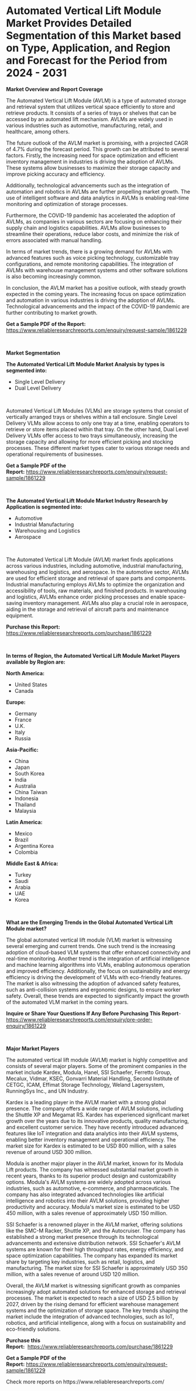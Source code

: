 <p><h1>Automated Vertical Lift Module Market Provides Detailed Segmentation of this Market based on Type, Application, and Region and Forecast for the Period from 2024 - 2031</h1></p><p><strong>Market Overview and Report Coverage</strong></p>
<p><p>The Automated Vertical Lift Module (AVLM) is a type of automated storage and retrieval system that utilizes vertical space efficiently to store and retrieve products. It consists of a series of trays or shelves that can be accessed by an automated lift mechanism. AVLMs are widely used in various industries such as automotive, manufacturing, retail, and healthcare, among others.</p><p>The future outlook of the AVLM market is promising, with a projected CAGR of 4.7% during the forecast period. This growth can be attributed to several factors. Firstly, the increasing need for space optimization and efficient inventory management in industries is driving the adoption of AVLMs. These systems allow businesses to maximize their storage capacity and improve picking accuracy and efficiency.</p><p>Additionally, technological advancements such as the integration of automation and robotics in AVLMs are further propelling market growth. The use of intelligent software and data analytics in AVLMs is enabling real-time monitoring and optimization of storage processes.</p><p>Furthermore, the COVID-19 pandemic has accelerated the adoption of AVLMs, as companies in various sectors are focusing on enhancing their supply chain and logistics capabilities. AVLMs allow businesses to streamline their operations, reduce labor costs, and minimize the risk of errors associated with manual handling.</p><p>In terms of market trends, there is a growing demand for AVLMs with advanced features such as voice picking technology, customizable tray configurations, and remote monitoring capabilities. The integration of AVLMs with warehouse management systems and other software solutions is also becoming increasingly common.</p><p>In conclusion, the AVLM market has a positive outlook, with steady growth expected in the coming years. The increasing focus on space optimization and automation in various industries is driving the adoption of AVLMs. Technological advancements and the impact of the COVID-19 pandemic are further contributing to market growth.</p></p>
<p><strong>Get a Sample PDF of the Report:</strong> <a href="https://www.reliableresearchreports.com/enquiry/request-sample/1861229">https://www.reliableresearchreports.com/enquiry/request-sample/1861229</a></p>
<p>&nbsp;</p>
<p><strong>Market Segmentation</strong></p>
<p><strong>The Automated Vertical Lift Module Market Analysis by types is segmented into:</strong></p>
<p><ul><li>Single Level Delivery</li><li>Dual Level Delivery</li></ul></p>
<p>&nbsp;</p>
<p><p>Automated Vertical Lift Modules (VLMs) are storage systems that consist of vertically arranged trays or shelves within a tall enclosure. Single Level Delivery VLMs allow access to only one tray at a time, enabling operators to retrieve or store items placed within that tray. On the other hand, Dual Level Delivery VLMs offer access to two trays simultaneously, increasing the storage capacity and allowing for more efficient picking and stocking processes. These different market types cater to various storage needs and operational requirements of businesses.</p></p>
<p><strong>Get a Sample PDF of the Report:</strong>&nbsp;<a href="https://www.reliableresearchreports.com/enquiry/request-sample/1861229">https://www.reliableresearchreports.com/enquiry/request-sample/1861229</a></p>
<p>&nbsp;</p>
<p><strong>The Automated Vertical Lift Module Market Industry Research by Application is segmented into:</strong></p>
<p><ul><li>Automotive</li><li>Industrial Manufacturing</li><li>Warehousing and Logistics</li><li>Aerospace</li></ul></p>
<p>&nbsp;</p>
<p><p>The Automated Vertical Lift Module (AVLM) market finds applications across various industries, including automotive, industrial manufacturing, warehousing and logistics, and aerospace. In the automotive sector, AVLMs are used for efficient storage and retrieval of spare parts and components. Industrial manufacturing employs AVLMs to optimize the organization and accessibility of tools, raw materials, and finished products. In warehousing and logistics, AVLMs enhance order picking processes and enable space-saving inventory management. AVLMs also play a crucial role in aerospace, aiding in the storage and retrieval of aircraft parts and maintenance equipment.</p></p>
<p><strong>Purchase this Report:</strong>&nbsp; <a href="https://www.reliableresearchreports.com/purchase/1861229">https://www.reliableresearchreports.com/purchase/1861229</a></p>
<p>&nbsp;</p>
<p><strong>In terms of Region, the Automated Vertical Lift Module Market Players available by Region are:</strong></p>
<p>
    <p> <strong> North America: </strong>
        <ul>
            <li>United States</li>
            <li>Canada</li>
        </ul>
        </p> 
    <p> <strong> Europe: </strong>
        <ul>
            <li>Germany</li>
            <li>France</li>
            <li>U.K.</li>
            <li>Italy</li>
            <li>Russia</li>
        </ul>
        </p> 
    <p> <strong> Asia-Pacific: </strong>
        <ul>
            <li>China</li>
            <li>Japan</li>
            <li>South Korea</li>
            <li>India</li>
            <li>Australia</li>
            <li>China Taiwan</li>
            <li>Indonesia</li>
            <li>Thailand</li>
            <li>Malaysia</li>
        </ul>
        </p> 
    <p> <strong> Latin America: </strong>
        <ul>
            <li>Mexico</li>
            <li>Brazil</li>
            <li>Argentina Korea</li>
            <li>Colombia</li>
        </ul>
        </p> 
    <p> <strong> Middle East & Africa: </strong>
        <ul>
            <li>Turkey</li>
            <li>Saudi</li>
            <li>Arabia</li>
            <li>UAE</li>
            <li>Korea</li>
        </ul>
    </p>
    </p>
<p>&nbsp;</p>
<p><strong>What are the Emerging Trends in the Global Automated Vertical Lift Module market?</strong></p>
<p><p>The global automated vertical lift module (VLM) market is witnessing several emerging and current trends. One such trend is the increasing adoption of cloud-based VLM systems that offer enhanced connectivity and real-time monitoring. Another trend is the integration of artificial intelligence and machine learning algorithms into VLMs, enabling autonomous operation and improved efficiency. Additionally, the focus on sustainability and energy efficiency is driving the development of VLMs with eco-friendly features. The market is also witnessing the adoption of advanced safety features, such as anti-collision systems and ergonomic designs, to ensure worker safety. Overall, these trends are expected to significantly impact the growth of the automated VLM market in the coming years.</p></p>
<p><strong>Inquire or Share Your Questions If Any Before Purchasing This Report</strong>- <a href="https://www.reliableresearchreports.com/enquiry/pre-order-enquiry/1861229">https://www.reliableresearchreports.com/enquiry/pre-order-enquiry/1861229</a></p>
<p>&nbsp;</p>
<p><strong>Major Market Players</strong></p>
<p><p>The automated vertical lift module (AVLM) market is highly competitive and consists of several major players. Some of the prominent companies in the market include Kardex, Modula, Hanel, SSI Schaefer, Ferretto Group, Mecalux, Vidmar, KSEC, Gonvarri Material Handling, Second Institute of CETGC, ICAM, Effimat Storage Technology, Weland Lagersystem, RunningSys Inc., and UN Industry.</p><p>Kardex is a leading player in the AVLM market with a strong global presence. The company offers a wide range of AVLM solutions, including the Shuttle XP and Megamat RS. Kardex has experienced significant market growth over the years due to its innovative products, quality manufacturing, and excellent customer service. They have recently introduced advanced features like IoT integration and data analytics into their AVLM systems, enabling better inventory management and operational efficiency. The market size for Kardex is estimated to be USD 800 million, with a sales revenue of around USD 300 million.</p><p>Modula is another major player in the AVLM market, known for its Modula Lift products. The company has witnessed substantial market growth in recent years, thanks to its superior product design and customizability options. Modula's AVLM systems are widely adopted across various industries, such as automotive, e-commerce, and pharmaceuticals. The company has also integrated advanced technologies like artificial intelligence and robotics into their AVLM solutions, providing higher productivity and accuracy. Modula's market size is estimated to be USD 450 million, with a sales revenue of approximately USD 150 million.</p><p>SSI Schaefer is a renowned player in the AVLM market, offering solutions like the SMC-M Racker, Shuttle XP, and the Autocruiser. The company has established a strong market presence through its technological advancements and extensive distribution network. SSI Schaefer's AVLM systems are known for their high throughput rates, energy efficiency, and space optimization capabilities. The company has expanded its market share by targeting key industries, such as retail, logistics, and manufacturing. The market size for SSI Schaefer is approximately USD 350 million, with a sales revenue of around USD 120 million.</p><p>Overall, the AVLM market is witnessing significant growth as companies increasingly adopt automated solutions for enhanced storage and retrieval processes. The market is expected to reach a size of USD 2.5 billion by 2027, driven by the rising demand for efficient warehouse management systems and the optimization of storage space. The key trends shaping the market include the integration of advanced technologies, such as IoT, robotics, and artificial intelligence, along with a focus on sustainability and eco-friendly solutions.</p></p>
<p><strong>Purchase this Report:</strong>&nbsp;&nbsp;<a href="https://www.reliableresearchreports.com/purchase/1861229">https://www.reliableresearchreports.com/purchase/1861229</a></p>
<p></p>
<p><strong>Get a Sample PDF of the Report:</strong>&nbsp;<a href="https://www.reliableresearchreports.com/enquiry/request-sample/1861229">https://www.reliableresearchreports.com/enquiry/request-sample/1861229</a></p>
<p>Check more reports on https://www.reliableresearchreports.com/</p>